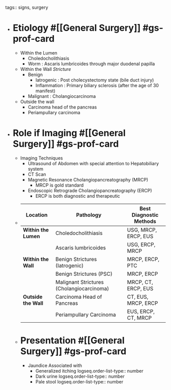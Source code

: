 tags:: signs, surgery

- # Etiology #[[General Surgery]] #gs-prof-card
	- Within the Lumen
		- Choledocholithiasis
		- Worm : Ascaris lumbricoides through major duodenal papilla
	- Within the Wall
	  *Stricture*
		- Benign
			- Iatrogenic : Post cholecystectomy state (bile duct injury)
			- Inflammation : Primary biliary sclerosis (after the age of 30 manifest)
		- Malignant : Cholangiocarcinoma
	- Outside the wall
		- Carcinoma head of the pancreas
		- Periampullary carcinoma
- # Role if Imaging  #[[General Surgery]] #gs-prof-card
	- Imaging Techniques
		- Ultrasound of Abdomen with special attention to Hepatobiliary  system
		- CT Scan
		- Magnetic Resonance Cholangiopancreatography (MRCP)
			- MRCP is gold standard
		- Endoscopic Retrograde Cholangiopancreatography (ERCP)
			- ERCP is both diagnostic and therapeutic
	- | **Location** | **Pathology** | **Best Diagnostic Methods** |
	  | ---- | ---- | ---- |
	  | **Within the Lumen** | Choledocholithiasis | USG, MRCP, ERCP, EUS |
	  |  | Ascaris lumbricoides | USG, ERCP, MRCP |
	  | **Within the Wall** | Benign Strictures (Iatrogenic) | MRCP, ERCP, PTC |
	  |  | Benign Strictures (PSC) | MRCP, ERCP |
	  |  | Malignant Strictures (Cholangiocarcinoma) | MRCP, CT, ERCP, EUS |
	  | **Outside the Wall** | Carcinoma Head of Pancreas | CT, EUS, MRCP, ERCP |
	  |  | Periampullary Carcinoma | EUS, ERCP, CT, MRCP |
	- # Presentation  #[[General Surgery]] #gs-prof-card
		- Jaundice Associated with
			- Generalized itching
			  logseq.order-list-type:: number
			- Dark urine
			  logseq.order-list-type:: number
			- Pale stool
			  logseq.order-list-type:: number